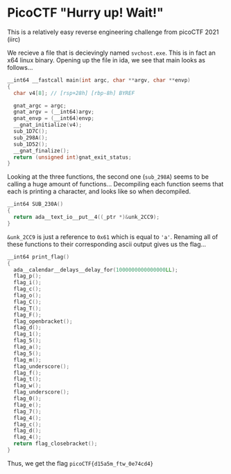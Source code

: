 # PicoCTF "Hurry up! Wait!"

This is a relatively easy reverse engineering challenge from picoCTF 2021 (iirc)

We recieve a file that is decievingly named `svchost.exe`. This is in fact an x64 linux binary.
Opening up the file in ida, we see that main looks as follows...

```c
__int64 __fastcall main(int argc, char **argv, char **envp)
{
  char v4[8]; // [rsp+28h] [rbp-8h] BYREF

  gnat_argc = argc;
  gnat_argv = (__int64)argv;
  gnat_envp = (__int64)envp;
  __gnat_initialize(v4);
  sub_1D7C();
  sub_298A();
  sub_1D52();
  __gnat_finalize();
  return (unsigned int)gnat_exit_status;
}
```

Looking at the three functions, the second one (`sub_298A`) seems to be calling a huge amount of functions...
Decompiling each function seems that each is printing a character, and looks like so when decompiled.

```c
__int64 SUB_230A()
{
  return ada__text_io__put__4((_ptr *)&unk_2CC9);
}
```

`&unk_2CC9` is just a reference to `0x61` which is equal to `'a'`. Renaming all of these functions to their corresponding ascii output gives us the flag...

```c
__int64 print_flag()
{
  ada__calendar__delays__delay_for(1000000000000000LL);
  flag_p();
  flag_i();
  flag_c();
  flag_o();
  flag_C();
  flag_T();
  flag_F();
  flag_openbracket();
  flag_d();
  flag_1();
  flag_5();
  flag_a();
  flag_5();
  flag_m();
  flag_underscore();
  flag_f();
  flag_t();
  flag_w();
  flag_underscore();
  flag_0();
  flag_e();
  flag_7();
  flag_4();
  flag_c();
  flag_d();
  flag_4();
  return flag_closebracket();
}
```

Thus, we get the flag `picoCTF{d15a5m_ftw_0e74cd4}`
